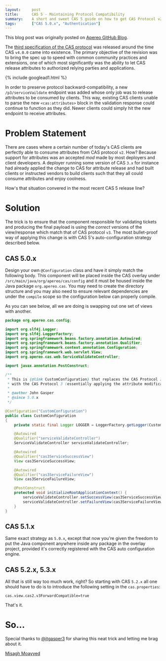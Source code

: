 ```yaml
---
layout:     post
title:      CAS 5 - Maintaining Protocol Compatibility
summary:    A short and sweet CAS 5 guide on how to get CAS Protocol v2 to act as v3.
tags:       ["CAS 5.0.x", "Authentication"]
---
```


<div class="alert alert-success"><i class="far fa-lightbulb"></i> This blog post was originally posted on <a href="https://github.com/apereo/apereo.github.io">Apereo GitHub Blog</a>.</div>


The [third specification of the CAS protocol](https://apereo.github.io/cas/5.1.x/protocol/CAS-Protocol.html) was released around the time CAS `v4.0.0` came into existence. The primary objective of the revision was to bring the spec up to speed with common community practices and extensions, one of which most significantly was the ability to let CAS release attributes to authorized relying parties and applications.

{% include googlead1.html  %}

In order to preserve protocol backward-compatibility, a new `/p3/serviceVaildate` endpoint was added whose only job was to release attributes to be consumed by clients. This way, existing CAS clients unable to parse the new `<cas:attributes>` block in the validation response could continue to function as they did. Newer clients could simply hit the new endpoint to receive attributes.

# Problem Statement

There are cases where a certain number of today's CAS clients are perfectly able to consume attributes from CAS protocol `v2`. How? Because support for attributes was an accepted *mod* made by most deployers and client developers. A deployer running some version of CAS `3.x` for instance had already applied the change to CAS for attribute release and had built clients or instructed vendors to build clients such that they all could consume attributes and enjoy coolness.

How's that situation convered in the most recent CAS 5 release line?

# Solution

The trick is to ensure that the component responsible for validating tickets and producing the final payload is using the *correct* versions of the view/response which match that of CAS protocol `v3`. The most bullet-proof way of applying this change is with CAS 5's auto-configuration strategy described below.

## CAS 5.0.x

Design your own `@Configuration` class and have it simply match the following body. This component will be placed inside the CAS overlay under `/src/main/java/org/apereo/cas/config` and it must be housed inside the Java package `org.apereo.cas`. You may need to create the directory structure and you may also need to ensure relevant dependencies are under the `compile` scope so the configuration below can properly compile.

As you can see below, all we are doing is swapping out one set of views with another.

```java
package org.apereo.cas.config;

import org.slf4j.Logger;
import org.slf4j.LoggerFactory;
import org.springframework.beans.factory.annotation.Autowired;
import org.springframework.beans.factory.annotation.Qualifier;
import org.springframework.context.annotation.Configuration;
import org.springframework.web.servlet.View;
import org.apereo.cas.web.ServiceValidateController;

import javax.annotation.PostConstruct;

/**
 * This is {@link CustomConfiguration} that replaces the CAS Protocol 2 validation endpoint (/serviceValidate)
 * with the CAS Protocol 3 (essentially applying the attribute modification to CAS protocol 2..
 *
 * @author John Gasper
 * @since 5.0.x
 */

@Configuration("CustomConfiguration")
public class CustomConfiguration
{
    private static final Logger LOGGER = LoggerFactory.getLogger(CustomConfiguration.class);

    @Autowired
    @Qualifier("serviceValidateController")
    ServiceValidateController serviceValidateController;

    @Autowired
    @Qualifier("cas3ServiceSuccessView")
    View cas3ServiceSuccessView;

    @Autowired
    @Qualifier("cas3ServiceFailureView")
    View cas3ServiceFailureView;

    @PostConstruct
    protected void initializeRootApplicationContext() {
        serviceValidateController.setSuccessView(cas3ServiceSuccessView);
        serviceValidateController.setFailureView(cas3ServiceFailureView);
    }
}
```

## CAS 5.1.x

Same exact strategy as `5.0.x`, except that now you're given the freedom to put the Java component anywhere inside any package in the overlay project, provided it's correctly registered with the CAS auto configuration engine.

## CAS 5.2.x, 5.3.x

All that is still way too much work,  right? So starting with CAS `5.2.x` all one should have to do is to introduce the following setting in the `cas.properties`:

```properties
cas.view.cas2.v3ForwardCompatible=true
```

That's it.

# So...

Special thanks to [@jtgasper3](https://github.com/jtgasper3) for sharing this neat trick and letting me brag about it. 

[Misagh Moayyed](https://fawnoos.com)

